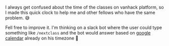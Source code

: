 I always get confused about the time of the classes on vanhack platform, so I made this quick clock to help me and other fellows who have the same problem. :sweat_smile:

Fell free to improve it. I'm thinking on a slack bot where the user could type something like `/nextclass` and the bot would answer based on [google calendar](https://goo.gl/uFXUiA) already on his timezone :metal: